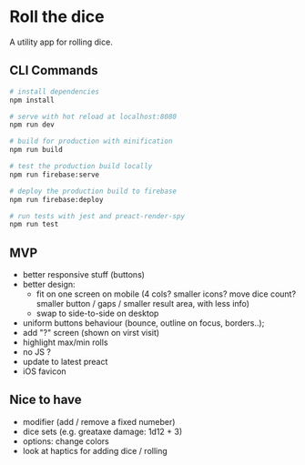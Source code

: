 # Roll the dice

A utility app for rolling dice.

## CLI Commands

``` bash
# install dependencies
npm install

# serve with hot reload at localhost:8080
npm run dev

# build for production with minification
npm run build

# test the production build locally
npm run firebase:serve

# deploy the production build to firebase
npm run firebase:deploy

# run tests with jest and preact-render-spy 
npm run test
```

## MVP

- better responsive stuff (buttons)
- better design:
  - fit on one screen on mobile (4 cols? smaller icons? move dice count? smaller button / gaps / smaller result area, with less info)
  - swap to side-to-side on desktop
- uniform buttons behaviour (bounce, outline on focus, borders..);
- add "?" screen (shown on virst visit)
- highlight max/min rolls
- no JS ?
- update to latest preact
- iOS favicon

## Nice to have

- modifier (add / remove a fixed numeber)
- dice sets (e.g. greataxe damage: 1d12 + 3)
- options: change colors
- look at haptics for adding dice / rolling
